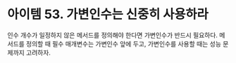 # 아이템 53. 가변인수는 신중히 사용하라

인수 개수가 일정하지 않은 메서드를 정의해야 한다면 가변인수가 반드시 필요하다. 메서드를 정의할 때 필수 매개변수는 가변인수 앞에 두고,
가변인수를 사용할 때는 성능 문제까지 고려하자.

